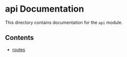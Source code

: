 # api Documentation

This directory contains documentation for the `api` module.

## Contents

- [routes](routes.md)
